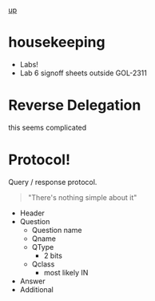 [up](../index.md)

# housekeeping

- Labs!
- Lab 6 signoff sheets outside GOL-2311

# Reverse Delegation

this seems complicated

# Protocol!

Query / response protocol.

> "There's nothing simple about it"

- Header
- Question
	- Question name
	- Qname
	- QType
		- 2 bits
	- Qclass
		- most likely IN
- Answer
- Additional

